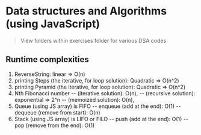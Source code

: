 # Data structures and Algorithms (using JavaScript)

> View folders within exercises folder for various DSA codes

## Runtime complexities

1. ReverseString: linear => O(n)
2. printing Steps (the iterative, for loop solution): Quadratic => O(n^2)
3. printing Pyramid (the iterative, for loop solution): Quadratic => O(n^2)
4. Nth Fibonacci number
   -- (iterative solution): O(n),
   -- (recursive solution): exponential => 2^n
   -- (memoized solution): O(n),
5. Queue (using JS array) is FIFO
   -- enqueue (add at the end): O(1)
   -- dequeue (remove from start): O(n)
6. Stack (using JS array) is LIFO or FILO
   -- push (add at the end): O(1)
   -- pop (remove from the end): O(1)
